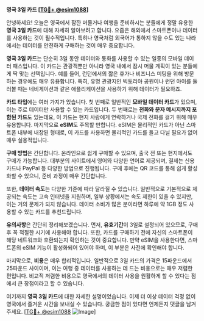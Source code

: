 **영국 3일 카드 [[TG💪+ @esim1088](https://t.me/s/esim1088)]**

안녕하세요! 오늘은 영국에서 잠깐 머물거나 여행을 준비하시는 분들에게 정말 유용한 **영국 3일 카드**에 대해 자세히 알아보려고 합니다. 요즘은 해외에서 스마트폰이나 데이터를 사용하는 것이 필수적입니다. 특히나 영국처럼 외국어가 통하지 않을 수도 있는 나라에서는 데이터를 안전하게 구매하는 것이 매우 중요합니다.

**영국 3일 카드**는 단순히 3일 동안 데이터와 통화를 사용할 수 있는 일종의 모바일 데이터 패스입니다. 이 카드는 관광객뿐만 아니라 영국 내에서 잠시 머물 계획이 있는 분들에게 딱 맞는 선택입니다. 예를 들어, 런던에서의 짧은 휴가나 비즈니스 미팅을 위해 방문하는 경우에도 매우 유용합니다. 특히, 유명 관광지인 빅토리아 공원이나 런던 아이를 둘러볼 때는 네비게이션과 같은 애플리케이션을 사용하기 위해 데이터가 필요하죠.

**카드 타입**에는 여러 가지가 있습니다. 첫 번째로 일반적인 **모바일 데이터 카드**가 있으며, 이는 주로 데이터만 사용할 수 있는 카드입니다. 두 번째로는 **전화와 문자 메시지까지 포함된 카드**도 있는데요, 이 카드는 현지 사람에게 연락하거나 국제 전화를 걸기 위해 매우 유용합니다. 마지막으로 **eSIM**도 주목할 만합니다. eSIM은 물리적인 카드가 아닌 스마트폰 내부에 내장된 형태로, 이 카드를 사용하면 물리적인 카드를 들고 다닐 필요가 없어 매우 실용적입니다.

**구매 방법**은 간단합니다. 온라인으로 쉽게 구매할 수 있으며, 출국 전 또는 현지에서도 구매가 가능합니다. 대부분의 사이트에서 영어와 다양한 언어로 제공되며, 결제는 신용카드나 PayPal 등 다양한 방법으로 진행됩니다. 구매 후에는 QR 코드를 통해 쉽게 활성화할 수 있으니, 준비 과정이 매우 간단합니다.

또한, **데이터 속도**는 다양한 기준에 따라 달라질 수 있습니다. 일반적으로 기본적으로 제공되는 속도는 고속 인터넷을 지원하며, 일부 상황에서는 속도 제한이 있을 수 있지만, 이는 거의 문제가 되지 않습니다. 데이터 소비가 많은 분이라면 하루에 약 1GB 정도 사용할 수 있는 카드를 추천드립니다.

**유의사항**은 간단히 정리해보겠습니다. 먼저, **유효기간**이 3일로 설정되어 있으므로, 구매 후 꼭 적절한 시기에 사용해야 합니다. 또한, 카드를 구매하기 전에 자신의 스마트폰이 해당 네트워크와 호환되는지 확인하는 것이 중요합니다. 만약 eSIM을 사용한다면, 스마트폰의 eSIM 기능이 활성화되어 있어야 하며, 이 부분은 사전에 확인해야 합니다.

마지막으로, **비용**은 매우 합리적입니다. 일반적으로 3일 카드의 가격은 15파운드에서 25파운드 사이이며, 이는 여행 중 데이터를 사용하는 데 드는 비용으로는 매우 저렴한 편입니다. 비교적 저렴한 비용으로 영국에서의 데이터 사용을 원활하게 할 수 있다는 점에서 큰 장점이라고 할 수 있습니다.

여기까지 **영국 3일 카드**에 대한 자세한 설명이었습니다. 이제 더 이상 데이터 걱정 없이 영국에서 즐거운 시간을 보내실 수 있습니다. 궁금한 점이 있다면 언제든지 댓글을 남겨주세요. [[TG💪+ @esim1088](https://t.me/s/esim1088) ![Image](https://i.postimg.cc/Y0z9fWf4/image.png)]